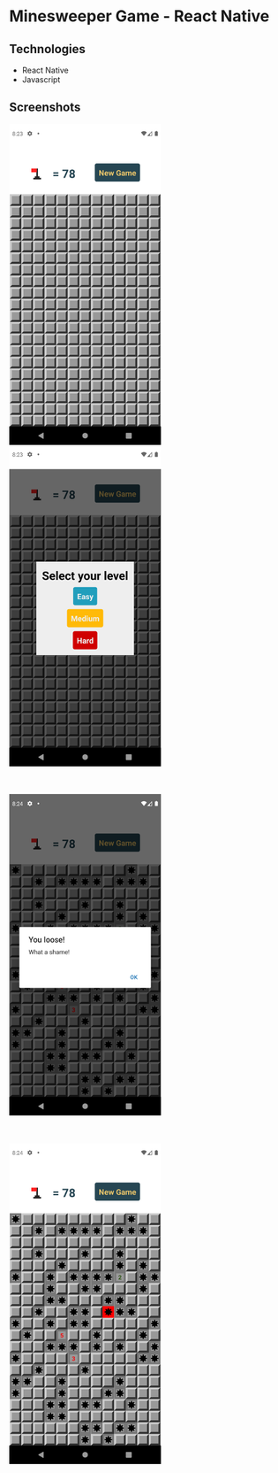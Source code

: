 # Minesweeper Game - React Native

## Technologies

- React Native
- Javascript

## Screenshots

<img src="https://github.com/leandrocodes/minesweeper-game/blob/main/.github/1.png?raw=true" width="275px" align="center" style="margin-right: 50px;">
<img src="https://github.com/leandrocodes/minesweeper-game/blob/main/.github/2.png?raw=true" width="275px" align="center">
<img src="https://github.com/leandrocodes/minesweeper-game/blob/main/.github/3.png?raw=true" width="275px" align="center" style="margin-right: 50px; margin-top: 50px">
<img src="https://github.com/leandrocodes/minesweeper-game/blob/main/.github/4.png?raw=true" width="275px" align="center" style="margin-top: 50px">
